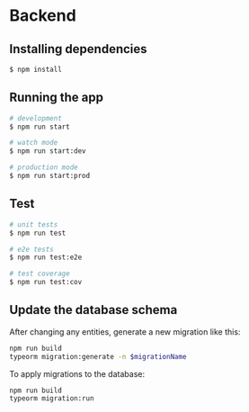 # Backend

## Installing dependencies

```bash
$ npm install
```

## Running the app

```bash
# development
$ npm run start

# watch mode
$ npm run start:dev

# production mode
$ npm run start:prod
```

## Test

```bash
# unit tests
$ npm run test

# e2e tests
$ npm run test:e2e

# test coverage
$ npm run test:cov
```

## Update the database schema

After changing any entities, generate a new migration like this:

```bash
npm run build
typeorm migration:generate -n $migrationName
```

To apply migrations to the database:

```bash
npm run build
typeorm migration:run
```
